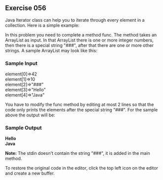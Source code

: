## Exercise 056

Java Iterator class can help you to iterate through every element in a collection. Here is a simple example:

In this problem you need to complete a method func. The method takes an ArrayList as input. In that ArrayList there is one or more integer numbers, then there is a special string "###", after that there are one or more other strings. A sample ArrayList may look like this:

### Sample Input

element[0]=>42 <br />
element[1]=>10 <br />
element[2]=>"###" <br />
element[3]=>"Hello" <br />
element[4]=>"Java" <br />

You have to modify the func method by editing at most 2 lines so that the code only prints the elements after the special string "###". For the sample above the output will be:

### Sample Output

**Hello** <br />
**Java**

**Note:** The stdin doesn't contain the string "###", it is added in the main method.

To restore the original code in the editor, click the top left icon on the editor and create a new buffer.
